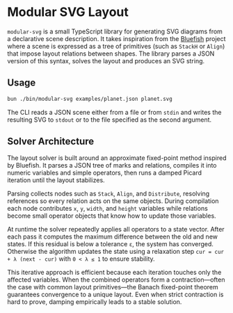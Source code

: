 # Modular SVG Layout

`modular-svg` is a small TypeScript library for generating SVG diagrams from a
declarative scene description. It takes inspiration from the
[Bluefish](https://bluefishjs.org/) project where a scene is expressed as a tree
of primitives (such as `StackH` or `Align`) that impose layout relations between
shapes. The library parses a JSON version of this syntax, solves the layout and
produces an SVG string.

## Usage

```bash
bun ./bin/modular-svg examples/planet.json planet.svg
```

The CLI reads a JSON scene either from a file or from `stdin` and writes the
resulting SVG to `stdout` or to the file specified as the second argument.



## Solver Architecture

The layout solver is built around an approximate fixed-point method inspired by Bluefish. It parses a JSON tree of marks and relations, compiles it into numeric variables and simple operators, then runs a damped Picard iteration until the layout stabilizes.

Parsing collects nodes such as `Stack`, `Align`, and `Distribute`, resolving references so every relation acts on the same objects. During compilation each node contributes `x`, `y`, `width`, and `height` variables while relations become small operator objects that know how to update those variables.

At runtime the solver repeatedly applies all operators to a state vector. After each pass it computes the maximum difference between the old and new states. If this residual is below a tolerance `ε`, the system has converged. Otherwise the algorithm updates the state using a relaxation step `cur = cur + λ (next - cur)` with `0 < λ ≤ 1` to ensure stability.

This iterative approach is efficient because each iteration touches only the affected variables. When the combined operators form a contraction—often the case with common layout primitives—the Banach fixed-point theorem guarantees convergence to a unique layout. Even when strict contraction is hard to prove, damping empirically leads to a stable solution.



